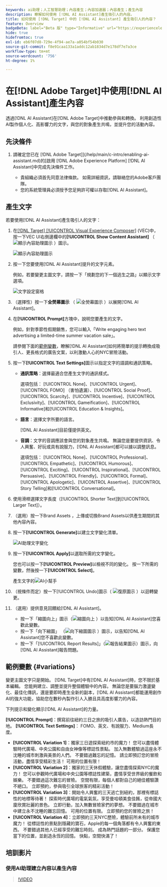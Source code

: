 ```yaml
---
keywords: ai助理；人工智慧助理；內容產生；內容加速器；內容產生；產生內容
description: 瞭解如何使用 [!DNL AI Assistant]產生吸引人的內容。
title: 如何使用 [!DNL Target] 中的 [!DNL AI Assistant] 產生吸引人的內容？
feature: Overview
badgeBeta: label="Beta 版" type="Informative" url="https://experienceleague.adobe.com/docs/target/using/introduction/intro.html#beta newtab=true" tooltip=" [!DNL Adobe Target] 有哪些 Beta 版功能。"
hide: true
hidefromtoc: true
exl-id: eb6f07d8-729e-4f94-ae7a-a054bf54b030
source-git-commit: f8e91caa133a1addc12ab1834d7e178df7e7a3ce
workflow-type: tm+mt
source-wordcount: '756'
ht-degree: 1%

---
```


# 在[!DNL Adobe Target]中使用[!DNL AI Assistant]產生內容

透過[!DNL AI Assistant]在[!DNL Adobe Target]中推動參與和轉換。 利用創造性AI製作個人化、高影響力的文字，與您的對象產生共鳴，並提升您的活動內容。

## 先決條件

1. 請確定您已在 [!DNL Adobe Target]](/help/main/c-intro/enabling-ai-assistant.md)的[啟用 [!DNL Adobe Experience Platform] [!DNL AI Assistant]中完成先決條件工作。

   * 貴組織必須首先同意法律條款。 如需詳細資訊，請聯絡您的Adobe客戶團隊。
   * 您的系統管理員必須授予您足夠許可權以存取[!DNL AI Assistant]。

## 產生文字

若要使用[!DNL AI Assistant]產生吸引人的文字：

1. 在[[!DNL Target] [!UICONTROL Visual Experience Composer]](/help/main/c-experiences/c-visual-experience-composer/viztarget-options.md) (VEC)中，按一下VEC UI右側邊欄中的&#x200B;**[!UICONTROL Show Content Assistant]** （ ![顯示內容助理圖示](/help/main/assets/icons/MagicWand.svg) ）圖示。

   ![顯示內容助理圖示](/help/main/c-intro/assets/ai-assistant-conntet-generation-icon.png)

1. 按一下您要使用[!DNL AI Assistant]提升的文字元素。

   例如，若要變更主圖文字，請按一下「規劃您的下一個逃生之路」以顯示文字選項。

   ![文字設定窗格](/help/main/c-intro/assets/ai-text-settings.png)

1. （選擇性）按一下&#x200B;**全熒幕圖示** （ ![全熒幕圖示](/help/main/assets/icons/FullScreen.svg) ）以展開[!DNL AI Assistant]。

1. 在&#x200B;**[!UICONTROL Prompt]**&#x200B;方塊中，說明您要產生的文字。

   例如，針對季節性假期銷售，您可以輸入「Write engaging hero text advertising a limited-time summer vacation sale」。

   請參閱下面的[範例變數](#variations)，瞭解[!DNL AI Assistant]如何將簡單的提示轉換成吸引人、更長格式的廣告文案，以利激動人心的NYC冒險活動。

1. 按一下&#x200B;**[!UICONTROL Text Settings]**&#x200B;圖示以指定文字的語調和通訊策略。

   * **通訊策略**：選擇最適合您產生文字的通訊樣式。

     選項包括： [!UICONTROL None]、[!UICONTROL Urgent]、[!UICONTROL FOMO] （害怕遺漏）、[!UICONTROL Social Proof]、[!UICONTROL Scarcity]、[!UICONTROL Incentive]、[!UICONTROL Exclusivity]、[!UICONTROL Gameification]、[!UICONTROL Informative]和[!UICONTROL Education & Insights]。

   * **語言**：選擇文字所要的語言。

     [!DNL AI Assistant]目前僅提供英文。

   * **音調**：文字的音調應該會與您的對象產生共鳴。 無論您是要提供資訊、令人興奮、好玩或具有說服力，[!DNL AI Assistant]都可以據以調整訊息。

     選項包括： [!UICONTROL None]、[!UICONTROL Professional]、[!UICONTROL Empathetic]、[!UICONTROL Humorous]、[!UICONTROL Exciting]、[!UICONTROL Inspirational]、[!UICONTROL Persuasive]、[!UICONTROL Friendly]、[!UICONTROL Formal]、[!UICONTROL Apologetic]、[!UICONTROL Assertive]、[!UICONTROL  Story Telling]和[!UICONTROL Conversational]。

1. 使用滑桿選擇文字長度（[!UICONTROL Shorter Text]到[!UICONTROL Larger Text]）。

1. （選用）按一下Brand Assets ，上傳或切換Brand Assets以供產生期間的其他內容內容。

1. 按一下&#x200B;**[!UICONTROL Generate]**&#x200B;以建立文字變化清單。

   ![AI助理文字變化](/help/main/c-intro/assets/ai-variations-text.png)

1. 按一下&#x200B;**[!UICONTROL Apply]**&#x200B;以選取所需的文字變化。

   您也可以按一下&#x200B;**[!UICONTROL Preview]**&#x200B;以檢視不同的變化。 按一下所需的變數，然後按一下&#x200B;**[!UICONTROL Select]**。

   產生文字的![AI小幫手](/help/main/c-intro/assets/ai-text-done.png)

1. （視條件而定）按一下[!UICONTROL Undo]圖示（ ![復原圖示](/help/main/assets/icons/Undo.svg) ）以迴轉變更。

1. （選用）提供意見回饋給[!DNL AI Assistant]。

   * 按一下「縮圖向上」圖示（![縮圖向上](/help/main/assets/icons/ThumbUp.svg) ）以告知[!DNL AI Assistant]您喜歡此變數。
   * 按一下「向下縮圖」 （![向下縮圖圖示](/help/main/assets/icons/ThumbDown.svg) ）圖示，以告知[!DNL AI Assistant]您不喜歡此變數。
   * 按一下「[!UICONTROL Report Results]」（![報告結果圖示](/help/main/assets/icons/Flag.svg)）圖示，向[!DNL AI Assistant]報告問題。

## 範例變數 {#variations}

變更主圖文字只是開始。 [!DNL Target]中有[!DNL AI Assistant]時，您不限於基本編輯。 您能夠建立、調整並提升整個體驗中的內容。 無論您是要腦力激盪變化、最佳化傳訊，還是要即時產生全新的副本，[!DNL AI Assistant]都能運用創作AI的強大功能，協助您在數秒內製作引人入勝且具高度影響力的內容。

下列提示和變化顯示[!DNL AI Assistant]的力量。

**[!UICONTROL Prompt]**：撰寫前往紐約三日之旅的吸引人廣告，以造訪熱門目的地。
**[!UICONTROL Text Settings]**： FOMO、英文、有說服力、Medium長度。
* **[!UICONTROL Variation 1]**：獨家三日遊探索紐約市的魔力！ 您可以盡情體驗時代廣場、中央公園和自由女神像等標誌性景點。 加入無數體驗過這座永不沈睡的城市刺激與美景的人們。 不要錯過難忘的記憶。 請立即預訂您的冒險活動，盡情享受精彩生活！ 可用的位置有限！
* **[!UICONTROL Variation 2]**：獨家的三天休假體驗，讓您盡情探索NYC的魔力！ 您可以參觀時代廣場和中央公園等標誌性建築，盡情享受世界級的餐飲和娛樂。 不要錯過這次難忘的冒險。 空間有限，每個人都對自己的絕佳體驗讚不絕口。 立即預約，參與吸引全球旅客的精彩活動！
* **[!UICONTROL Variation 3]**：開始令人興奮的三天逃亡到紐約，那裡有標誌性的地標等待著！ 探索時代廣場的電氣氣氛，享受曼哈頓美食佳餚，從帝國大廈欣賞壯麗的景色。 立即行動，加入無數冒險家們的夢想。 不要錯過在城市中建立永不沈睡的難忘回憶。 可用的位置有限。 立即預約您的冒險之旅！
* **[!UICONTROL Variation 4]**：立即預約三天NYC歷險，體驗前所未有的城市魔力！ 從標誌性的景點到隱藏的寶石，Apple的每一個角落都有令人興奮的東西。 不要錯過其他人已經享受的難忘時刻。 成為熱門話題的一部分。 保護您當下的位置，並創造永恆的回憶。 快點，空間快滿了！

## 培訓影片

### 使用AI助理建立內容以產生內容

>[!VIDEO](https://video.tv.adobe.com/v/3434635/?learn=on">https://video.tv.adobe.com/v/3434635/?learn=on)
